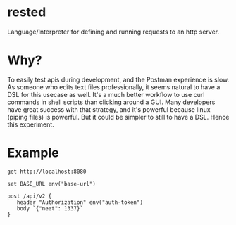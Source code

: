 # rested
Language/Interpreter for defining and running requests to an http server.

# Why?
To easily test apis during development, and the Postman experience is slow. As someone who edits text files professionally, it seems natural to have a DSL for this usecase as well. It's a much better workflow to use curl commands in shell scripts than clicking around a GUI.
Many developers have great success with that strategy, and it's powerful because linux (piping files) is powerful. But it could be simpler to still to have a DSL. Hence this experiment.

# Example
```rd
get http://localhost:8080

set BASE_URL env("base-url")

post /api/v2 {
   header "Authorization" env("auth-token")
   body `{"neet": 1337}`
}
```
